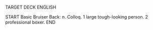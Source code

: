 TARGET DECK
ENGLISH

START
Basic
Bruiser
Back: n. Colloq. 1 large tough-looking person. 2 professional boxer.
END
